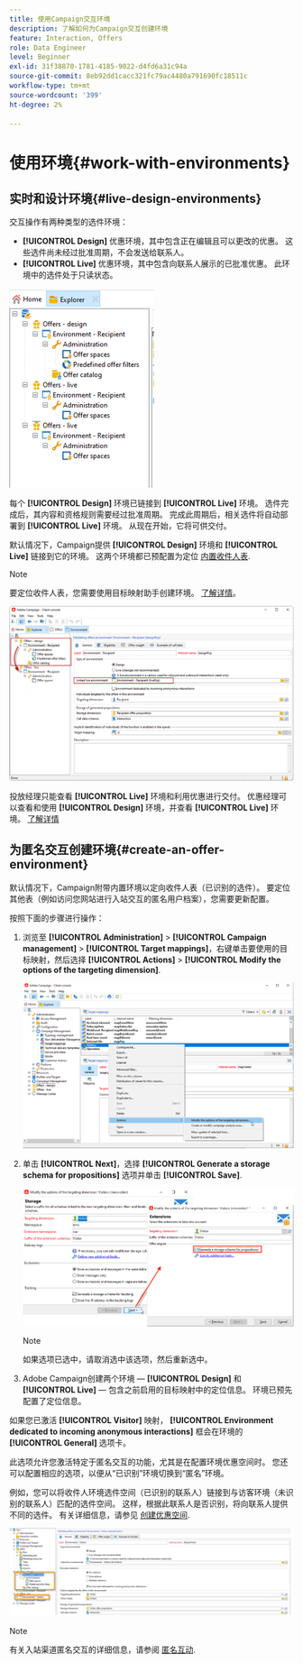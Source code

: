 ```yaml
---
title: 使用Campaign交互环境
description: 了解如何为Campaign交互创建环境
feature: Interaction, Offers
role: Data Engineer
level: Beginner
exl-id: 31f38870-1781-4185-9022-d4fd6a31c94a
source-git-commit: 8eb92dd1cacc321fc79ac4480a791690fc18511c
workflow-type: tm+mt
source-wordcount: '399'
ht-degree: 2%

---
```


# 使用环境{#work-with-environments}

## 实时和设计环境{#live-design-environments}

交互操作有两种类型的选件环境：

* **[!UICONTROL Design]** 优惠环境，其中包含正在编辑且可以更改的优惠。 这些选件尚未经过批准周期，不会发送给联系人。
* **[!UICONTROL Live]** 优惠环境，其中包含向联系人展示的已批准优惠。 此环境中的选件处于只读状态。

![](assets/offer_environments_overview_001.png)

每个 **[!UICONTROL Design]** 环境已链接到 **[!UICONTROL Live]** 环境。 选件完成后，其内容和资格规则需要经过批准周期。 完成此周期后，相关选件将自动部署到 **[!UICONTROL Live]** 环境。 从现在开始，它将可供交付。

默认情况下，Campaign提供 **[!UICONTROL Design]** 环境和 **[!UICONTROL Live]** 链接到它的环境。 这两个环境都已预配置为定位 [内置收件人表](../dev/datamodel.md#ootb-profiles).

>[!NOTE]
>
>要定位收件人表，您需要使用目标映射助手创建环境。 [了解详情](#creating-an-offer-environment)。

![](assets/offer_environments_overview_002.png)

投放经理只能查看 **[!UICONTROL Live]** 环境和利用优惠进行交付。 优惠经理可以查看和使用 **[!UICONTROL Design]** 环境，并查看 **[!UICONTROL Live]** 环境。 [了解详情](interaction-operators.md)

## 为匿名交互创建环境{#create-an-offer-environment}

默认情况下，Campaign附带内置环境以定向收件人表（已识别的选件）。 要定位其他表（例如访问您网站进行入站交互的匿名用户档案），您需要更新配置。

按照下面的步骤进行操作：

1. 浏览至 **[!UICONTROL Administration]** > **[!UICONTROL Campaign management]** > **[!UICONTROL Target mappings]**，右键单击要使用的目标映射，然后选择 **[!UICONTROL Actions]** > **[!UICONTROL Modify the options of the targeting dimension]**.

   ![](assets/offer_env_anonymous_001.png)

1. 单击 **[!UICONTROL Next]**，选择 **[!UICONTROL Generate a storage schema for propositions]** 选项并单击 **[!UICONTROL Save]**.

   ![](assets/offer_env_anonymous_002.png)

   >[!NOTE]
   >
   >如果选项已选中，请取消选中该选项，然后重新选中。

1. Adobe Campaign创建两个环境 —  **[!UICONTROL Design]** 和 **[!UICONTROL Live]**  — 包含之前启用的目标映射中的定位信息。 环境已预先配置了定位信息。

如果您已激活 **[!UICONTROL Visitor]** 映射， **[!UICONTROL Environment dedicated to incoming anonymous interactions]** 框会在环境的 **[!UICONTROL General]** 选项卡。

此选项允许您激活特定于匿名交互的功能，尤其是在配置环境优惠空间时。 您还可以配置相应的选项，以便从“已识别”环境切换到“匿名”环境。

例如，您可以将收件人环境选件空间（已识别的联系人）链接到与访客环境（未识别的联系人）匹配的选件空间。 这样，根据此联系人是否识别，将向联系人提供不同的选件。 有关详细信息，请参见 [创建优惠空间](interaction-offer-spaces.md).

![](assets/offer_env_anonymous_003.png)

>[!NOTE]
>
>有关入站渠道匿名交互的详细信息，请参阅 [匿名互动](anonymous-interactions.md).
